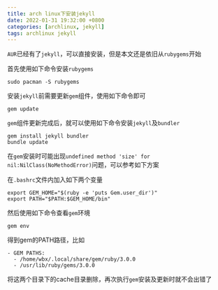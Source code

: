 ```yaml
---
title: arch linux下安装jekyll 
date: 2022-01-31 19:32:00 +0800
categories: [archlinux, jekyll]
tags: archlinux jekyll
---
```


`AUR`已经有了`jekyll`，可以直接安装，但是本文还是依旧从`rubygems`开始

首先使用如下命令安装`rubygems`

```console
sudo pacman -S rubygems
```

安装`jekyll`前需要更新`gem`组件，使用如下命令即可

```console
gem update
```

`gem`组件更新完成后，就可以使用如下命令安装`jekyll`及`bundler`

```console
gem install jekyll bundler
bundle update
```

在`gem`安装时可能出现`undefined method 'size' for nil:NilClass(NoMethodError)`问题，可以参考如下方案

在`.bashrc`文件内加入如下两个变量

```bash?linenums
export GEM_HOME="$(ruby -e 'puts Gem.user_dir')"
export PATH="$PATH:$GEM_HOME/bin"
```

然后使用如下命令查看`gem`环境

```console
gem env
```

得到gem的PATH路径，比如

```bash?linenums
- GEM PATHS:
  - /home/wbx/.local/share/gem/ruby/3.0.0
  - /usr/lib/ruby/gems/3.0.0
```

将这两个目录下的cache目录删除，再次执行`gem`安装及更新时就不会出错了
